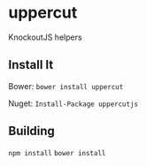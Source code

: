 # uppercut
KnockoutJS helpers

## Install It
Bower: `bower install uppercut`

Nuget: `Install-Package uppercutjs`



## Building
`npm install` 
`bower install`

